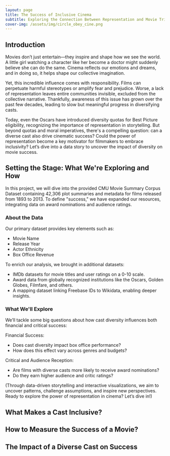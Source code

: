 ```yaml
---
layout: page
title: The Success of Inclusive Cinema
subtitle: Exploring the Connection Between Representation and Movie Triumph
cover-img: /assets/img/circle_obey_cine.png
---
```


## Introduction

Movies don’t just entertain—they inspire and shape how we see the world. A little girl watching a character like her become a doctor might suddenly believe she can do the same. Cinema reflects our emotions and dreams, and in doing so, it helps shape our collective imagination.

Yet, this incredible influence comes with responsibility. Films can perpetuate harmful stereotypes or amplify fear and prejudice. Worse, a lack of representation leaves entire communities invisible, excluded from the collective narrative. Thankfully, awareness of this issue has grown over the past few decades, leading to slow but meaningful progress in diversifying casts.

Today, even the Oscars have introduced diversity quotas for Best Picture eligibility, recognizing the importance of representation in storytelling. But beyond quotas and moral imperatives, there's a compelling question: can a diverse cast also drive cinematic success? Could the power of representation become a key motivator for filmmakers to embrace inclusivity? Let’s dive into a data story to uncover the impact of diversity on movie success.

## Setting the Stage: What We're Exploring and How

In this project, we will dive into the provided CMU Movie Summary Corpus Dataset containing 42,306 plot summaries and metadata for films released from 1893 to 2013. To define "success," we have expanded our resources, integrating data on award nominations and audience ratings.

### About the Data

Our primary dataset provides key elements such as:

- Movie Name
- Release Year
- Actor Ethnicity
- Box Office Revenue

To enrich our analysis, we brought in additional datasets:

- IMDb datasets for movie titles and user ratings on a 0-10 scale.
- Award data from globally recognized institutions like the Oscars, Golden Globes, Filmfare, and others.
- A mapping dataset linking Freebase IDs to Wikidata, enabling deeper insights.

### What We'll Explore

We’ll tackle some big questions about how cast diversity influences both financial and critical success:

Financial Success:

- Does cast diversity impact box office performance?
- How does this effect vary across genres and budgets?

Critical and Audience Reception:

- Are films with diverse casts more likely to receive award nominations?
- Do they earn higher audience and critic ratings?

(Through data-driven storytelling and interactive visualizations, we aim to uncover patterns, challenge assumptions, and inspire new perspectives. Ready to explore the power of representation in cinema? Let’s dive in!)

## What Makes a Cast Inclusive?

## How to Measure the Success of a Movie?

## The Impact of a Diverse Cast on Success


